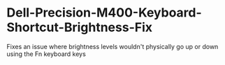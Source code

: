 # Dell-Precision-M400-Keyboard-Shortcut-Brightness-Fix
Fixes an issue where brightness levels wouldn't physically go up or down using the Fn keyboard keys
